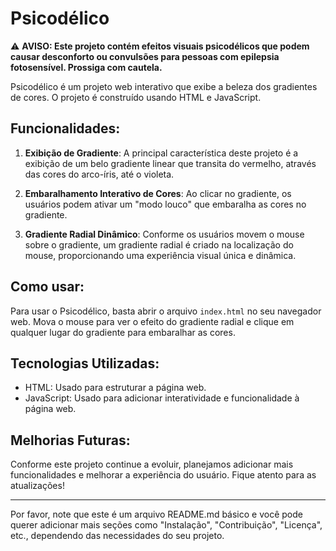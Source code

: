 # Psicodélico

:warning: **AVISO: Este projeto contém efeitos visuais psicodélicos que podem causar desconforto ou convulsões para pessoas com epilepsia fotosensível. Prossiga com cautela.**

Psicodélico é um projeto web interativo que exibe a beleza dos gradientes de cores. O projeto é construído usando HTML e JavaScript.

## Funcionalidades:

1. **Exibição de Gradiente**: A principal característica deste projeto é a exibição de um belo gradiente linear que transita do vermelho, através das cores do arco-íris, até o violeta.

2. **Embaralhamento Interativo de Cores**: Ao clicar no gradiente, os usuários podem ativar um "modo louco" que embaralha as cores no gradiente.

3. **Gradiente Radial Dinâmico**: Conforme os usuários movem o mouse sobre o gradiente, um gradiente radial é criado na localização do mouse, proporcionando uma experiência visual única e dinâmica.

## Como usar:

Para usar o Psicodélico, basta abrir o arquivo `index.html` no seu navegador web. Mova o mouse para ver o efeito do gradiente radial e clique em qualquer lugar do gradiente para embaralhar as cores.

## Tecnologias Utilizadas:

- HTML: Usado para estruturar a página web.
- JavaScript: Usado para adicionar interatividade e funcionalidade à página web.

## Melhorias Futuras:

Conforme este projeto continue a evoluir, planejamos adicionar mais funcionalidades e melhorar a experiência do usuário. Fique atento para as atualizações!

---

Por favor, note que este é um arquivo README.md básico e você pode querer adicionar mais seções como "Instalação", "Contribuição", "Licença", etc., dependendo das necessidades do seu projeto.
